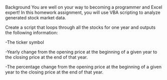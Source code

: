Background
You are well on your way to becoming a programmer and Excel expert! In this homework assignment, you will use VBA scripting to analyze generated stock market data.

Create a script that loops through all the stocks for one year and outputs the following information:

-The ticker symbol

-Yearly change from the opening price at the beginning of a given year to the closing price at the end of that year.

-The percentage change from the opening price at the beginning of a given year to the closing price at the end of that year.
